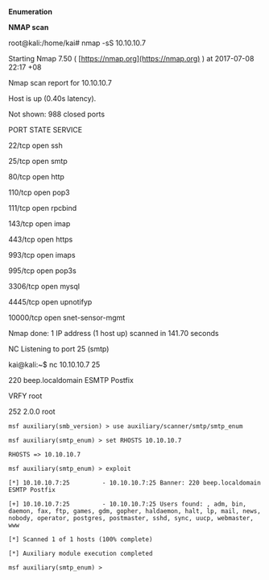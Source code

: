 **Enumeration**

**NMAP scan**

root@kali:/home/kai\# nmap -sS 10.10.10.7

Starting Nmap 7.50 \( [https://nmap.org](https://nmap.org) \) at 2017-07-08 22:17 +08

Nmap scan report for 10.10.10.7

Host is up \(0.40s latency\).

Not shown: 988 closed ports

PORT      STATE SERVICE

22/tcp    open  ssh

25/tcp    open  smtp

80/tcp    open  http

110/tcp   open  pop3

111/tcp   open  rpcbind

143/tcp   open  imap

443/tcp   open  https

993/tcp   open  imaps

995/tcp   open  pop3s

3306/tcp  open  mysql

4445/tcp  open  upnotifyp

10000/tcp open  snet-sensor-mgmt

Nmap done: 1 IP address \(1 host up\) scanned in 141.70 seconds

NC Listening to port 25 \(smtp\)

kai@kali:~$ nc 10.10.10.7 25

220 beep.localdomain ESMTP Postfix

VRFY root

252 2.0.0 root

`msf auxiliary(smb_version) > use auxiliary/scanner/smtp/smtp_enum`

`msf auxiliary(smtp_enum) > set RHOSTS 10.10.10.7`

`RHOSTS => 10.10.10.7`

`msf auxiliary(smtp_enum) > exploit`

`[*] 10.10.10.7:25         - 10.10.10.7:25 Banner: 220 beep.localdomain ESMTP Postfix`

`[+] 10.10.10.7:25         - 10.10.10.7:25 Users found: , adm, bin, daemon, fax, ftp, games, gdm, gopher, haldaemon, halt, lp, mail, news, nobody, operator, postgres, postmaster, sshd, sync, uucp, webmaster, www`

`[*] Scanned 1 of 1 hosts (100% complete)`

`[*] Auxiliary module execution completed`

`msf auxiliary(smtp_enum) >`

